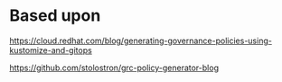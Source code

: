 # Based upon

https://cloud.redhat.com/blog/generating-governance-policies-using-kustomize-and-gitops

https://github.com/stolostron/grc-policy-generator-blog
